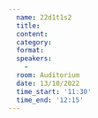 ```yaml
---
  name: 22d1t1s2
  title: 
  content:
  category: 
  format: 
  speakers: 
    - 
  room: Auditorium
  date: 13/10/2022
  time_start: '11:30'
  time_end: '12:15'
---
```


